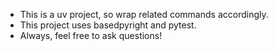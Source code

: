 - This is a uv project, so wrap related commands accordingly.
- This project uses basedpyright and pytest.
- Always, feel free to ask questions!
